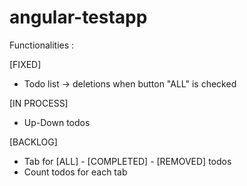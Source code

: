 # angular-testapp

Functionalities : 

[FIXED]
- Todo list -> deletions when button "ALL" is checked

[IN PROCESS]
- Up-Down todos

[BACKLOG]
- Tab for [ALL] - [COMPLETED] - [REMOVED] todos
- Count todos for each tab
